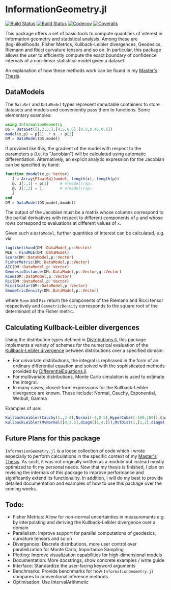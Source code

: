 # InformationGeometry.jl
[![Build Status](https://travis-ci.com/RafaelArutjunjan/InformationGeometry.jl.svg?branch=master)](https://travis-ci.com/RafaelArutjunjan/InformationGeometry.jl)
[![Build Status](https://ci.appveyor.com/api/projects/status/github/RafaelArutjunjan/InformationGeometry.jl?svg=true)](https://ci.appveyor.com/project/RafaelArutjunjan/InformationGeometry-jl)
[![Codecov](https://codecov.io/gh/RafaelArutjunjan/InformationGeometry.jl/branch/master/graph/badge.svg)](https://codecov.io/gh/RafaelArutjunjan/InformationGeometry.jl)
[![Coveralls](https://coveralls.io/repos/github/RafaelArutjunjan/InformationGeometry.jl/badge.svg?branch=master)](https://coveralls.io/github/RafaelArutjunjan/InformationGeometry.jl?branch=master)

This package offers a set of basic tools to compute quantities of interest in information geometry and statistical analysis.
Among these are (log-)likelihoods, Fisher Metrics, Kullback-Leibler divergences, Geodesics, Riemann and Ricci curvature tensors and so on.
In particular, this package allows the user to efficiently compute the exact boundary of confidence intervals of a non-linear statistical model given a dataset.

An explanation of how these methods work can be found in my [Master's Thesis](https://github.com/RafaelArutjunjan/Master-Thesis).


DataModels
----------
The `DataSet` and `DataModel` types represent immutable containers to store datasets and models and conveniently pass them to functions.
Some elementary examples:
```julia
using InformationGeometry
DS = DataSet([1,2,3.],[4,5,6.5],[0.5,0.45,0.6])
model(x,p) = p[1] .* x .+ p[2]
DM = DataModel(DS,model)
```
If provided like this, the gradient of the model with respect to the parameters `p` (i.e. its "Jacobian") will be calculated using automatic differentiation. Alternatively, an explicit analytic expression for the Jacobian can be specified by hand:
```julia
function dmodel(x,p::Vector)
   J = Array{Float64}(undef, length(x), length(p))
   @. J[:,1] = p[1]     # ∂(model)/∂p₁
   @. J[:,2] = 1.       # ∂(model)/∂p₂
   J
end
DM = DataModel(DS,model,dmodel)
```
The output of the Jacobian must be a matrix whose columns correspond to the partial derivatives with respect to different components of `p` and whose rows correspond to evaluations at different values of `x`.

Given such a `DataModel`, further quantities of interest can be calculated, e.g. via
```julia
loglikelihood(DM::DataModel,p::Vector)
MLE = FindMLE(DM::DataModel)
Score(DM::DataModel,p::Vector)
FisherMetric(DM::DataModel,p::Vector)
AIC(DM::DataModel,p::Vector)
GeodesicDistance(DM::DataModel,p::Vector,q::Vector)
Riem(DM::DataModel,p::Vector)
Ric(DM::DataModel,p::Vector)
RicciScalar(DM::DataModel,p::Vector)
GeometricDensity(DM::DataModel,p::Vector)
```
where `Riem` and `Ric` return the components of the Riemann and Ricci tensor respectively and `GeometricDensity` corresponds to the square root of the determinant of the Fisher metric.


Calculating Kullback-Leibler divergences
----------------------------------------
Using the distribution types defined in [Distributions.jl](https://github.com/JuliaStats/Distributions.jl), this package implements a variety of schemes for the numerical evaluation of the [Kullback-Leibler divergence](https://en.wikipedia.org/wiki/Kullback–Leibler_divergence) between distributions over a specified domain:
* For univariate distributions, the integral is rephrased in the form of an ordinary differential equation and solved with the sophisticated methods provided by [DifferentialEquations.jl](https://github.com/SciML/DifferentialEquations.jl).
* For multivariate distributions, Monte Carlo simulation is used to estimate the integral.
* In many cases, closed-form expressions for the Kullback-Leibler divergence are known. These include: Normal, Cauchy, Exponential, Weibull, Gamma

Examples of use:
```julia
KullbackLeibler(Cauchy(1.,2.4),Normal(-4,0.5),HyperCube([-100,100]),Carlo=false,tol=1e-12)
KullbackLeibler(MvNormal([0,2.5],diagm([1,4.])),MvTDist(1,[3,2],diagm([2.,3.])),HyperCube([[-50,50],[-50,50]]),N=Int(1e8))
```


Future Plans for this package
-----------------------------
`InformationGeometry.jl` is a loose collection of code which I wrote especially to perform calculations in the specific context of my [Master's Thesis](https://github.com/RafaelArutjunjan/Master-Thesis). As such, it was not originally written as a module but instead mostly optimized to fit my personal needs. Now that my thesis is finished, I plan on revising the internals of this package to improve performance and significantly extend its functionality. In addition, I will do my best to provide detailed documentation and examples of how to use this package over the coming weeks.


Todo:
-----
* Fisher Metrics: Allow for non-normal uncertainties in measurements e.g. by interpolating and deriving the Kullback-Leibler divergence over a domain
* Parallelism: Improve support for parallel computations of geodesics, curvature tensors and so on
* Divergences: Discrete distributions, more user control over parallelization for Monte Carlo, Importance Sampling
* Plotting: Improve visualization capabilities for high-dimensional models
* Documentation: More docstrings, show concrete examples / write guide
* Interface: Standardize the user-facing keyword arguments
* Benchmarks: Provide benchmarks for how `InformationGeometry.jl` compares to conventional inference methods
* Optimisation: Use IntervalArithmetic
